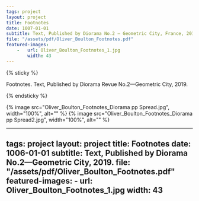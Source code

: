 ```yaml
---
tags: project
layout: project
title: Footnotes
date: 1007-01-01
subtitle: Text, Published by Diorama No.2 — Geometric City, France, 2019.
file: "/assets/pdf/Oliver_Boulton_Footnotes.pdf"
featured-images: 
    -   url: Oliver_Boulton_Footnotes_1.jpg
        width: 43
---
```


{% sticky %}

Footnotes. Text, Published by Diorama Revue No.2—Geometric City, 2019. 

{% endsticky %}

{% image src="Oliver_Boulton_Footnotes_Diorama pp Spread.jpg", width="100%",  alt="" %}
{% image src="Oliver_Boulton_Footnotes_Diorama pp Spread2.jpg", width="100%", alt="" %}

---
tags: project
layout: project
title: Footnotes
date: 1006-01-01
subtitle: Text, Published by Diorama No.2—Geometric City, 2019.
file: "/assets/pdf/Oliver_Boulton_Footnotes.pdf"
featured-images:
    -   url: Oliver_Boulton_Footnotes_1.jpg
        width: 43
---